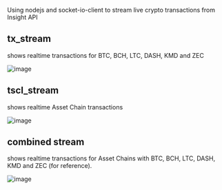 Using nodejs and socket-io-client to stream live crypto transactions from Insight API


## tx_stream
shows realtime transactions for BTC, BCH, LTC, DASH, KMD and ZEC

![image](https://user-images.githubusercontent.com/35845239/39395443-1ca9c646-4b11-11e8-9386-54981e592f8a.png)


## tscl_stream 
shows realtime Asset Chain transactions

![image](https://user-images.githubusercontent.com/35845239/39395490-b1d23410-4b11-11e8-8d34-4bc1a52684f2.png)


## combined stream
shows realtime transactions for Asset Chains with BTC, BCH, LTC, DASH, KMD and ZEC (for reference).

![image](https://user-images.githubusercontent.com/35845239/39395535-45515c8e-4b12-11e8-8a02-42b02b9b7cb4.png)
